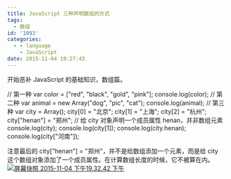 ```yaml
---
title: JavaScript 三种声明数组的方式
tags:
  - 数组
id: '1093'
categories:
  - - language
    - JavaScript
date: 2015-11-04 19:27:43
---
```


开始恶补 JavaScript 的基础知识，数组篇。

// 第一种
var color = \["red", "black", "gold", "pink"\];
console.log(color);
// 第二种
var animal = new Array("dog", "pic", "cat");
console.log(animal);
// 第三种
var city = Array();
city\[0\] = "北京";
city\[1\] = "上海";
city\[2\] = "杭州";
city\["henan"\] = "郑州"; // 给 city 对象声明一个成员属性 henan，并非数组元素
console.log(city);
console.log(city\[1\]);
console.log(city.henan);
console.log(city\["河南"\]);

注意最后的 city\["henan"\] = "郑州"，并不是给数组添加一个元素，而是给 city 这个数组对象添加了一个成员属性。在计算数组长度的时候，它不被算在内。 [![屏幕快照 2015-11-04 下午19.32.42 下午](http://www.mycode.net.cn/wp-content/uploads/2015/11/屏幕快照-2015-11-04-下午19.32.42-下午-1024x384.png)](http://www.mycode.net.cn/wp-content/uploads/2015/11/屏幕快照-2015-11-04-下午19.32.42-下午.png)